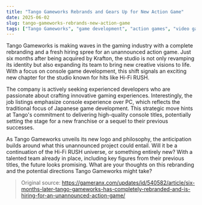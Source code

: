 ```yaml
---
title: "Tango Gameworks Rebrands and Gears Up for New Action Game"
date: 2025-06-02
slug: tango-gameworks-rebrands-new-action-game
tags: ["Tango Gameworks", "game development", "action games", "video games"]
---
```


Tango Gameworks is making waves in the gaming industry with a complete rebranding and a fresh hiring spree for an unannounced action game. Just six months after being acquired by Krafton, the studio is not only revamping its identity but also expanding its team to bring new creative visions to life. With a focus on console game development, this shift signals an exciting new chapter for the studio known for hits like Hi-Fi RUSH.

The company is actively seeking experienced developers who are passionate about crafting innovative gaming experiences. Interestingly, the job listings emphasize console experience over PC, which reflects the traditional focus of Japanese game development. This strategic move hints at Tango's commitment to delivering high-quality console titles, potentially setting the stage for a new franchise or a sequel to their previous successes.

As Tango Gameworks unveils its new logo and philosophy, the anticipation builds around what this unannounced project could entail. Will it be a continuation of the Hi-Fi RUSH universe, or something entirely new? With a talented team already in place, including key figures from their previous titles, the future looks promising. What are your thoughts on this rebranding and the potential directions Tango Gameworks might take?

> Original source: https://gameranx.com/updates/id/540582/article/six-months-later-tango-gameworks-has-completely-rebranded-and-is-hiring-for-an-unannounced-action-game/